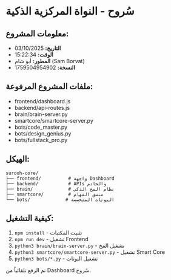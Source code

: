 # سُروح - النواة المركزية الذكية

## معلومات المشروع:
- **التاريخ:** 03/10/2025
- **الوقت:** 15:22:34
- **المطور:** أبو شام (Sam Borvat)
- **النسخة:** 1759504954902

## ملفات المشروع المرفوعة:
- frontend/dashboard.js
- backend/api-routes.js
- brain/brain-server.py
- smartcore/smartcore-server.py
- bots/code_master.py
- bots/design_genius.py
- bots/fullstack_pro.py

## الهيكل:
```
surooh-core/
├── frontend/          # واجهة Dashboard
├── backend/           # APIs والخادم
├── brain/             # نظام المخ الذكي
├── smartcore/         # منسق المهام
└── bots/             # البوتات المتخصصة
```

## كيفية التشغيل:
1. `npm install` - تثبيت المكتبات
2. `npm run dev` - تشغيل Frontend
3. `python3 brain/brain-server.py` - تشغيل المخ
4. `python3 smartcore/smartcore-server.py` - تشغيل Smart Core
5. `python3 bots/*.py` - تشغيل البوتات

تم الرفع تلقائياً من Dashboard سُروح.